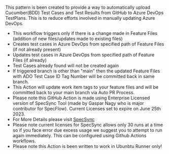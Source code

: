 This pattern is been created to provide a way to automatically upload Cucumber(BDD) Test Cases and Test Results from GitHub to Azure DevOps TestPlans.  This is to reduce efforts involved in manually updating Azure DevOps.

- This workflow triggers only if there is a change made in Feature Files (addition of new files/updates made to existing files)
- Creates test cases in Azure DevOps from specified path of Feature Files (if not already present)
- Updates test cases in Azure DevOps from specified path of Feature Files (if already)
- Test Cases already found will not be created again
- If triggered branch is other than "main" then the updated Feature Files with ADO Test Case ID Tag Number will be committed back in same branch.
- This Action will update work item tags to your feature files and will be committed back to your main branch via Auto PR Process.
- Please note this GitHub Action is made using Enterprise Licensed version of SpecSync Tool (made by Gaspar Nagy who is major contributor for SpecFlow). Current Licenses set to expire on June 25th 2023. 
- For More Details please visit [SpecSync](https://specsolutions.gitbook.io/specsync/)
- Please note current licenses for SpecSync allows only 30 runs at a time so if you face error due excess usage we suggest you to attempt to run again immediately. This can be configured using Github Actions workflows.
- Please note this Action is been written to work in Ubunbtu Runner only!